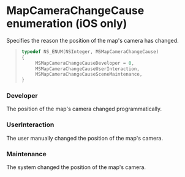 
# MapCameraChangeCause enumeration (iOS only)

Specifies the reason the position of the map's camera has changed.

>```objectivec 
> typedef NS_ENUM(NSInteger, MSMapCameraChangeCause)
> {
>      MSMapCameraChangeCauseDeveloper = 0,
>      MSMapCameraChangeCauseUserInteraction,
>      MSMapCameraChangeCauseSceneMaintenance,
> }
> ```

### Developer
The position of the map's camera changed programmatically.

### UserInteraction
The user manually changed the position of the map's camera.

### Maintenance
The system changed the position of the map's camera.
